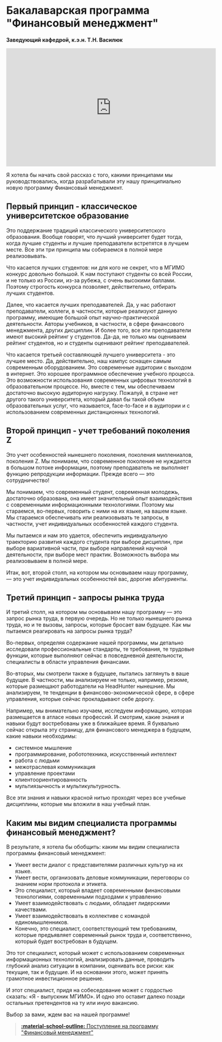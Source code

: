 # Бакалаварская программа "Финансовый менеджмент"

**Заведующий кафедрой, к.э.н. Т.Н. Василюк**

<iframe width="560" height="315" src="https://www.youtube.com/embed/3oimsczN9JY" frameborder="0" allow="accelerometer; autoplay; encrypted-media; gyroscope; picture-in-picture" allowfullscreen></iframe>

Я хотела бы начать свой рассказ с того, какими принципами мы руководствовались, когда разрабатывали эту нашу принципиально новую программу Финансовый менеджмент.

## Первый принцип - классическое университетское образование

Это поддержание традиций классического университетского образования. Вообще говорят, что лучший университет будет тогда, когда лучшие студенты и лучшие преподаватели встретятся в лучшем месте. Все эти три принципа мы собираемся в полной мере реализовывать.

Что касается лучших студентов: ни для кого не секрет, что в МГИМО конкурс довольно большой. К нам поступают студенты со всей России, и не только из России, из-за рубежа, с очень высокими баллами. Поэтому строгость конкурса позволяет, действительно, отбирать лучших студентов. 

Далее, что касается лучших преподавателей. Да, у нас работают преподаватели, коллеги, в частности, которые реализуют данную программу, имеющие большой опыт научно-практической деятельности. Авторы учебников, в частности, в сфере финансового менеджмента, других дисциплин. И более того, все эти преподаватели имеют высокий рейтинг у студентов. Да-да, не только мы оцениваем рейтинг студентов, но и студенты оценивают рейтинг преподавателей. 

Что касается третьей составляющей лучшего университета - это лучшее место. Да, действительно, наш кампус оснащен самым современным оборудованием. Это современные аудитории с выходом в интернет. Это хорошее программное обеспечение учебного процесса. Это возможности использования современных цифровых технологий в образовательном процессе. Но, вместе с тем, мы обеспечиваем достаточно высокую аудиторную нагрузку. Пожалуй, в стране нет другого такого университета, который давал бы такой объем образовательных услуг, что называется, face-to-face и в аудитории и с использованием современных дистанционных технологий. 


## Второй принцип - учет требований поколения Z

Это учет особенностей нынешнего поколения, поколения миллениалов, поколения Z. Мы понимаем, что современное поколение не нуждается в большом потоке информации, поэтому преподаватель не выполняет функцию репродукции информации. Прежде всего — это сотрудничество! 

Мы понимаем, что современный студент, современная молодежь, достаточно образована, она имеет значительный опыт взаимодействия с современными информационными технологиями. Поэтому мы стараемся, во-первых, говорить с ними на их языке, на вашем языке. Мы стараемся обеспечивать или реализовывать те запросы, в частности, учет индивидуальных особенностей каждого студента. 

Мы пытаемся и нам это удается, обеспечить индивидуальную траекторию развития каждого студента при выборе дисциплин, при выборе вариативной части, при выборе направлений научной деятельности, при выборе мест практик. Возможность выбора мы реализовываем в полной мере. 

Итак, вот, второй столп, на котором мы основываем нашу программу, — это учет индивидуальных особенностей вас, дорогие абитуриенты.

## Третий принцип - запросы рынка труда

И третий столп, на котором мы основываем нашу программу — это запрос рынка труда, в первую очередь. Но не только нынешнего рынка труда, но и те вызовы, запросы, которые бросает вам будущее. Как мы пытаемся реагировать на запросы рынка труда?

Во-первых, определяя содержание нашей программы, мы детально исследовали профессиональные стандарты, те требования, те трудовые функции, которые выполняют сейчас в повседневной деятельности, специалисты в области управления финансами.

Во-вторых, мы смотрели также в будущее, пытались заглянуть в ваше будущее. В частности, мы анализируем не только, например, резюме, которые размещают работодатели на HeadHunter нынешние. Мы анализируем, те тенденции в финансово-экономической сфере, в сфере управления, которые сейчас прокладывают себе дорогу. 

Например, мы внимательно изучаем, исследуем информацию, которая размещается в атласе новых профессий. И смотрим, какие знания и навыки будут востребованы уже в ближайшее время. Я  буквально сейчас открыла эту страницу, для финансового менеджера в будущем, какие навыки необходимы:  

   - системное мышление 
   - программирование, робототехника, искусственный интеллект
   - работа с людьми 
   - межотраслевая коммуникация 
   - управление проектами
   - клиентоориентированность 
   - мультиязычность и мультикультурность.

Все эти знания и навыки красной нитью проходят через все учебные дисциплины, которые мы вложили в наш учебный план.


## Каким мы видим специалиста программы финансовый менеджмент?


В результате, я хотела бы обобщить: каким мы видим специалиста программы финансовый менеджмент:

-	Умеет вести диалог с представителями различных культур на их языке.
-	Умеет вести, организовать деловые коммуникации, переговоры со знанием норм протокола и этикета. 
-	Это специалист, который владеет современными финансовыми технологиями, современными подходами к управлению
-	Умеет взаимодействовать с людьми, обладает лидерскими качествами.
-	Умеет взаимодействовать в коллективе с командой единомышленников.
-	Конечно, это специалист, соответствующий тем требованиям, которые предъявляет современный рынок труда и, соответственно, который будет востребован в будущем. 

Это тот специалист, который может с использованием современных информационных технологий, анализировать данные, проводить глубокий анализ ситуации в компании, оценивать все риски: как текущие, так и будущие. И на основании этого, может принять грамотное инвестиционное решение.

И этот специалист, придя на собеседование может с гордостью сказать: «Я - выпускник МГИМО». И одно это оставит далеко позади остальных претендентов на ту или иную вакансию. 

Выбор за вами, ждем вас на нашей программе!

> [**:material-school-outline:** Поступление на программу "Финансовый менеджмент"](http://pk.odin.mgimo.ru/bakalavriat/fim.html)

